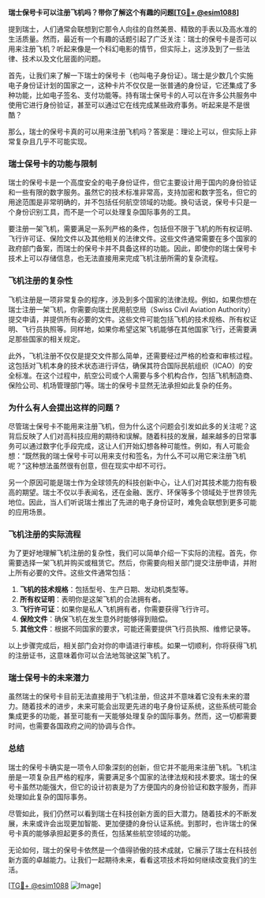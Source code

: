 **瑞士保号卡可以注册飞机吗？带你了解这个有趣的问题[[TG💪+ @esim1088](https://t.me/s/esim1088)]**

提到瑞士，人们通常会联想到它那令人向往的自然美景、精致的手表以及高水准的生活质量。然而，最近有一个有趣的话题引起了广泛关注：瑞士的保号卡是否可以用来注册飞机？听起来像是一个科幻电影的情节，但实际上，这涉及到了一些法律、技术以及文化层面的问题。

首先，让我们来了解一下瑞士的保号卡（也叫电子身份证）。瑞士是少数几个实施电子身份证计划的国家之一，这种卡片不仅仅是一张普通的身份证，它还集成了多种功能，比如电子签名、支付功能等。持有瑞士保号卡的人可以在许多公共服务中使用它进行身份验证，甚至可以通过它在线完成某些政府事务。听起来是不是很酷？

那么，瑞士的保号卡真的可以用来注册飞机吗？答案是：理论上可以，但实际上非常复杂且几乎不可能实现。

### 瑞士保号卡的功能与限制

瑞士的保号卡是一个高度安全的电子身份证件，但它主要设计用于国内的身份验证和一些有限的数字服务。虽然它的技术标准非常高，支持加密和数字签名，但它的用途范围是非常明确的，并不包括任何航空领域的功能。换句话说，保号卡只是一个身份识别工具，而不是一个可以处理复杂国际事务的工具。

要注册一架飞机，需要满足一系列严格的条件，包括但不限于飞机的所有权证明、飞行许可证、保险文件以及其他相关的法律文件。这些文件通常需要在多个国家的政府部门备案，而瑞士的保号卡并不具备这样的功能。因此，即使你的瑞士保号卡技术上可以存储信息，也无法直接用来完成飞机注册所需的复杂流程。

### 飞机注册的复杂性

飞机注册是一项非常复杂的程序，涉及到多个国家的法律法规。例如，如果你想在瑞士注册一架飞机，你需要向瑞士民用航空局（Swiss Civil Aviation Authority）提交申请，并提供所有必要的文件。这些文件可能包括飞机的技术规格、所有权证明、飞行员执照等。同样地，如果你希望这架飞机能够在其他国家飞行，还需要满足那些国家的相关规定。

此外，飞机注册不仅仅是提交文件那么简单，还需要经过严格的检查和审核过程。这包括对飞机本身的技术状态进行评估，确保其符合国际民航组织（ICAO）的安全标准。在这个过程中，航空公司或个人需要与多个机构合作，包括飞机制造商、保险公司、机场管理部门等。瑞士的保号卡显然无法承担如此复杂的任务。

### 为什么有人会提出这样的问题？

尽管瑞士保号卡不能用来注册飞机，但为什么这个问题会引发如此多的关注呢？这背后反映了人们对高科技应用的期待和误解。随着科技的发展，越来越多的日常事务可以通过数字化手段完成，这让人们开始幻想各种可能性。例如，有人可能会想：“既然我的瑞士保号卡可以用来支付和签名，为什么不可以用它来注册飞机呢？”这种想法虽然很有创意，但在现实中却不可行。

另一个原因可能是瑞士作为全球领先的科技创新中心，让人们对其技术能力抱有极高的期望。瑞士不仅以手表闻名，还在金融、医疗、环保等多个领域处于世界领先地位。因此，当人们听说瑞士推出了先进的电子身份证时，难免会联想到更多可能的应用场景。

### 飞机注册的实际流程

为了更好地理解飞机注册的复杂性，我们可以简单介绍一下实际的流程。首先，你需要选择一架飞机并购买或租赁它。然后，你需要向相关部门提交注册申请，并附上所有必要的文件。这些文件通常包括：

1. **飞机的技术规格**：包括型号、生产日期、发动机类型等。
2. **所有权证明**：表明你是这架飞机的合法拥有者。
3. **飞行许可证**：如果你是私人飞机拥有者，你需要获得飞行许可。
4. **保险文件**：确保飞机在发生意外时能够得到赔偿。
5. **其他文件**：根据不同国家的要求，可能还需要提供飞行员执照、维修记录等。

以上步骤完成后，相关部门会对你的申请进行审核。如果一切顺利，你将获得飞机的注册证书，这意味着你可以合法地驾驶这架飞机了。

### 瑞士保号卡的未来潜力

虽然瑞士的保号卡目前无法直接用于飞机注册，但这并不意味着它没有未来的潜力。随着技术的进步，未来可能会出现更先进的电子身份证系统，这些系统可能会集成更多的功能，甚至可能有一天能够处理复杂的国际事务。然而，这一切都需要时间，也需要各国政府之间的协调与合作。

### 总结

瑞士的保号卡确实是一项令人印象深刻的创新，但它并不能用来注册飞机。飞机注册是一项复杂且严格的程序，需要满足多个国家的法律法规和技术要求。瑞士的保号卡虽然功能强大，但它的设计初衷是为了方便国内的身份验证和数字服务，而非处理如此复杂的国际事务。

尽管如此，我们仍然可以看到瑞士在科技创新方面的巨大潜力。随着技术的不断发展，未来或许会出现更加智能、更加便捷的身份认证系统。到那时，也许瑞士的保号卡真的能够承担起更多的责任，包括某些航空领域的功能。

无论如何，瑞士的保号卡依然是一个值得骄傲的技术成就，它展示了瑞士在科技创新方面的卓越能力。让我们一起期待未来，看看这项技术将如何继续改变我们的生活。

[[TG💪+ @esim1088](https://t.me/s/esim1088) ![Image](https://i.postimg.cc/4NQfJmqS/Snipaste-2025-05-13-00-14-12.png)]